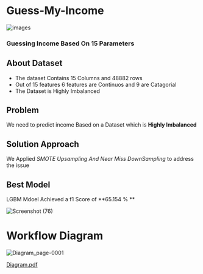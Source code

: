 # Guess-My-Income 
![images](https://github.com/secrakib/Guess-My-Income/assets/102784469/cd2a2222-37de-4cc0-85a3-d99160d2f99c)
### Guessing Income Based On 15 Parameters 


## About Dataset  
- The dataset Contains 15 Columns and 48882 rows
- Out of 15 features 6 features are Continuos and 9 are Catagorial
- The Dataset is Highly Imbalanced 

## Problem
We need to predict income Based on a Dataset which is **Highly Imbalanced**

## Solution Approach
We Applied *SMOTE Upsampling And Near Miss DownSampling* to address the issue

## Best Model 
LGBM Mdoel Achieved a f1 Score of **65.154 % **

![Screenshot (76)](https://github.com/user-attachments/assets/4f9e90b7-3d12-4d63-9759-d2d400c6875d)

# Workflow Diagram

![Diagram_page-0001](https://github.com/user-attachments/assets/decb66ff-6a88-4714-accc-e33f13486151)


[Diagram.pdf](https://github.com/user-attachments/files/16195952/Diagram.pdf)
